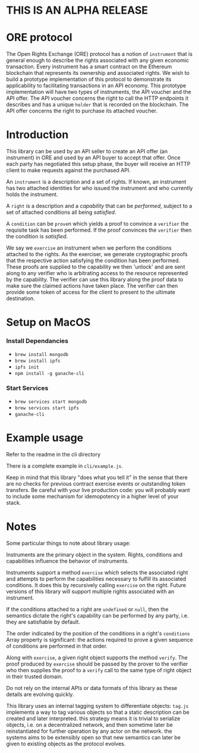 
# THIS IS AN ALPHA RELEASE

# ORE protocol

The Open Rights Exchange (ORE) protocol has a notion of `instrument` that is general enough to describe the rights associated with any given economic transaction. Every instrument has a smart contract on the Ethereum blockchain that represents its ownership and associated rights. We wish to build a prototype implementation of this protocol to demonstrate its applicability to facilitating transactions in an API economy. This prototype implementation will have two types of instruments, the API voucher and the API offer. The API voucher concerns the right to call the HTTP endpoints it describes and has a unique `holder` that is recorded on the blockchain. The API offer concerns the right to purchase its attached voucher.

# Introduction

This library can be used by an API seller to create an API offer (an instrument) in ORE and used by an API buyer to accept that offer. Once each party has negotiated this setup phase, the buyer will receive an HTTP client to make requests against the purchased API.

An `instrument` is a description and a set of rights. If known, an instrument has two attached identities for who issued the instrument and who currently holds the instrument.

A `right` is a description and a _capability_ that can be _performed_, subject to a set of attached conditions all being _satisfied_.

A `condition` can be `prove`n which yields a proof to convince a `verifier` the requisite task has been performed. If the proof convinces the `verifier` then the condition is _satisfied_.

We say we `exercise` an instrument when we perform the conditions attached to the rights. As the exerciser, we generate cryptographic proofs that the respective action satisfying the condition has been performed. These proofs are supplied to the capability we then 'unlock' and are sent along to any verifier who is arbitrating access to the resource represented by the capability. The verifier can use this library along the proof data to make sure the claimed actions have taken place. The verifier can then provide some token of access for the client to present to the ultimate destination.

# Setup on MacOS

### Install Dependancies
- `brew install mongodb`
- `brew install ipfs`
- `ipfs init`
- `npm install -g ganache-cli`

### Start Services
- `brew services start mongodb`
- `brew services start ipfs`
- `ganache-cli`

# Example usage

Refer to the readme in the cli directory

There is a complete example in `cli/example.js`.

Keep in mind that this library "does what you tell it" in the sense that there are no checks for previous contract exercise events or outstanding token transfers. Be careful with your live production code: you will probably want to include some mechanism for idemopotency in a higher level of your stack.

# Notes

Some particular things to note about library usage:

Instruments are the primary object in the system. Rights, conditions and capabilities influence the behavior of instruments.

Instruments support a method `exercise` which selects the associated right and attempts to perform the capabilities necessary to fulfill its associated conditions. It does this by recursively calling `exercise` on the right. Future versions of this library will support multiple rights associated with an instrument.

If the conditions attached to a right are `undefined` or `null`, then the semantics dictate the right's capability can be performed by any party, i.e. they are satisfiable by default.

The order indicated by the position of the conditions in a right's `conditions` Array property is significant: the actions required to prove a given sequence of conditions are performed in that order.

Along with `exercise`, a given right object supports the method `verify`. The proof produced by `exercise` should be passed by the prover to the verifier who then supplies the proof to a `verify` call to the same type of right object in their trusted domain.

Do not rely on the internal APIs or data formats of this library as these details are evolving quickly.

This library uses an internal tagging system to differentiate objects: `tag.js` implements a way to tag various objects so that a static description can be created and later interpreted. this strategy means it is trivial to serialize objects, i.e. on a decentralized network, and then sometime later be reinstantiated for further operation by any actor on the network. the systems aims to be extensibly open so that new semantics can later be given to existing objects as the protocol evolves.
